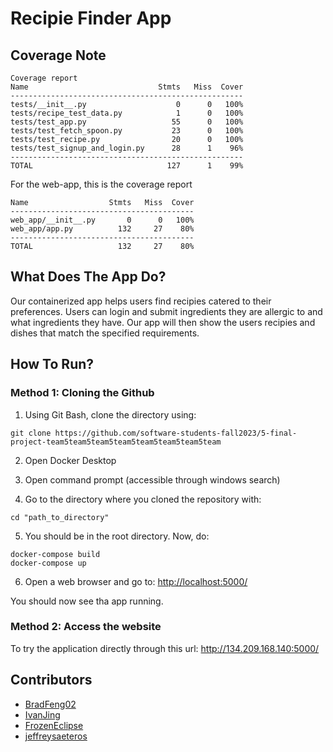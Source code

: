 # Recipie Finder App

## Coverage Note

```
Coverage report
Name                             Stmts   Miss  Cover
----------------------------------------------------
tests/__init__.py                    0      0   100%
tests/recipe_test_data.py            1      0   100%
tests/test_app.py                   55      0   100%
tests/test_fetch_spoon.py           23      0   100%
tests/test_recipe.py                20      0   100%
tests/test_signup_and_login.py      28      1    96%
----------------------------------------------------
TOTAL                              127      1    99%
```

For the web-app, this is the coverage report

```
Name                  Stmts   Miss  Cover
-----------------------------------------
web_app/__init__.py       0      0   100%
web_app/app.py          132     27    80%
-----------------------------------------
TOTAL                   132     27    80%
```

## What Does The App Do?

Our containerized app helps users find recipies catered to their preferences.  Users can login and submit ingredients they are allergic to and what ingredients they have.  Our app will then show the users recipies and dishes that match the specified requirements.

## How To Run?

### Method 1: Cloning the Github

1. Using Git Bash, clone the directory using:

```
git clone https://github.com/software-students-fall2023/5-final-project-team5team5team5team5team5team5team5team
```

2. Open Docker Desktop

3. Open command prompt (accessible through windows search)

4. Go to the directory where you cloned the repository with:

```
cd "path_to_directory"
```

5. You should be in the root directory. Now, do:

```
docker-compose build
docker-compose up
```

6. Open a web browser and go to: <http://localhost:5000/>

You should now see tha app running.

### Method 2: Access the website

To try the application directly through this url: <http://134.209.168.140:5000/>

## Contributors

- [BradFeng02](https://github.com/BradFeng02)
- [IvanJing](https://github.com/IvanJing)
- [FrozenEclipse](https://github.com/FrozenEclipse)
- [jeffreysaeteros](https://github.com/jeffreysaeteros)
